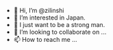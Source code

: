 - 👋 Hi, I’m @zilinshi
- 👀 I’m interested in Japan.
- 🌱 I just want to be a strong man. 
- 💞️ I’m looking to collaborate on ...
- 📫 How to reach me ...

<!---
zilinshi/zilinshi is a ✨ special ✨ repository because its `README.md` (this file) appears on your GitHub profile.
You can click the Preview link to take a look at your changes.
--->
